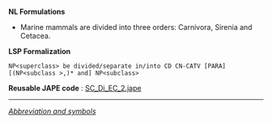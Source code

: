 __NL Formulations__ 



* Marine mammals are divided into three orders: Carnivora, Sirenia and Cetacea.


  

__LSP Formalization__ 




```
NP<superclass> be divided/separate in/into CD CN-CATV [PARA] [(NP<subclass >,)* and] NP<subclass>

```


__Reusable JAPE code__ 
 :
 [SC\_Di\_EC\_2.jape](../../images/e/ec/SC_Di_EC_2.jape "SC Di EC 2.jape") 





---



_[Abbreviation and symbols](../../Community/LSPSymbols "Community:LSPSymbols")_
